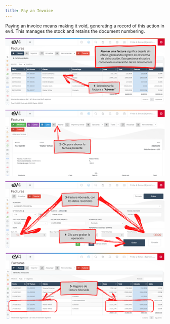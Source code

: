 ```yaml
---
title: Pay an Invoice
---
```


Paying an invoice means making it void, generating a record of this action in ev4. This manages the stock and retains the document numbering.

![Image01](../../../../assets/primerafactura/13.png)

![Image02](../../../../assets/primerafactura/22.png)

![Image03](../../../../assets/primerafactura/32.png)

![Image04](../../../../assets/primerafactura/42.png)
